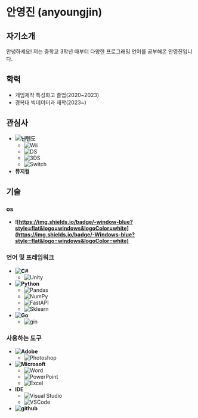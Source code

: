 # 안영진 (anyoungjin)

## 자기소개
안녕하세요! 저는 중학교 3학년 때부터 다양한 프로그래밍 언어를 공부해온 안영진입니다.

## 학력
- 게임제작 특성화고 졸업(2020~2023)
- 경복대 빅데이터과 재학(2023~)

## 관심사
- **![닌텐도](https://img.shields.io/badge/-닌텐도-E60012?style=flat&logo=nintendo&logoColor=white)**
  - ![Wii](https://img.shields.io/badge/-Wii-8B8B8B?style=flat&logo=Wii&logoColor=white)
  - ![DS](https://img.shields.io/badge/-DS-0000ff?style=flat&logo=nintendods&logoColor=white)
  - ![3DS](https://img.shields.io/badge/-3DS-D12228?style=flat&logo=nintendo3ds&logoColor=white)
  - ![Switch](https://img.shields.io/badge/-Switch-E60012?style=flat&logo=nintendoswitch&logoColor=white)
- **뮤지컬**

## 기술

### os
- **![https://img.shields.io/badge/-window-blue?style=flat&logo=windows&logoColor=white](https://img.shields.io/badge/-Windows-blue?style=flat&logo=windows&logoColor=white)**

### 언어 및 프레임워크
- **![C#](https://img.shields.io/badge/-C%23-5C2D91?style=flat&logo=c-sharp&logoColor=white)**
  - ![Unity](https://img.shields.io/badge/-Unity-000000?style=flat&logo=unity&logoColor=white)
- **![Python](https://img.shields.io/badge/-Python-F7931E?style=flat&logo=python&logoColor=white)**
  - ![Pandas](https://img.shields.io/badge/-Pandas-150458?style=flat&logo=pandas&logoColor=white)
  - ![NumPy](https://img.shields.io/badge/-NumPy-013243?style=flat&logo=numpy&logoColor=white)
  - ![FastAPI](https://img.shields.io/badge/-FastAPI-009688?style=flat&logo=fastapi&logoColor=white)
  - ![Sklearn](https://img.shields.io/badge/-Sklearn-F7931E?style=flat&logo=scikit-learn&logoColor=white)
- **![Go](https://img.shields.io/badge/-Go-00ADD8?style=flat&logo=go&logoColor=white)**
  - ![gin](https://img.shields.io/badge/-gin-00ADD8?style=flat&logo=gin&logoColor=white)

### 사용하는 도구
- **![Adobe](https://img.shields.io/badge/-Adobe-FF0000?style=flat&logo=adobe&logoColor=white)**
  - ![Photoshop](https://img.shields.io/badge/-Photoshop-31A8FF?style=flat&logo=adobe-photoshop&logoColor=white)
- **![Microsoft](https://img.shields.io/badge/-Microsoft-5E5E5E?style=flat&logo=microsoft&logoColor=white)**
  - ![Word](https://img.shields.io/badge/-Word-2B579A?style=flat&logo=microsoft-word&logoColor=white)
  - ![PowerPoint](https://img.shields.io/badge/-PowerPoint-B7472A?style=flat&logo=microsoft-powerpoint&logoColor=white)
  - ![Excel](https://img.shields.io/badge/-Excel-217346?style=flat&logo=microsoft-excel&logoColor=white)
- **IDE**
  - ![Visual Studio](https://img.shields.io/badge/-Visual%20Studio-5C2D91?style=flat&logo=visual-studio&logoColor=white)
  - ![VSCode](https://img.shields.io/badge/-VSCode-007ACC?style=flat&logo=visual-studio-code&logoColor=white)
- **![github](https://img.shields.io/badge/-github-000000?style=flat&logo=github&logoColor=white)**
